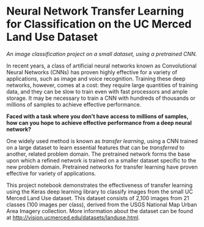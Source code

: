 # Neural Network Transfer Learning for Classification on the UC Merced Land Use Dataset
*An image classification project on a small dataset, using a pretrained CNN.*  

In recent years, a class of artificial neural networks known as Convolutional Neural Networks (CNNs) has proven highly effective for a variety of applications, such as image and voice recognition. Training these deep networks, however, comes at a cost: they require large quantities of training data, and they can be slow to train even with fast processors and ample storage. It may be necessary to train a CNN with hundreds of thousands or millions of samples to achieve effective performance.  

**Faced with a task where you don't have access to millions of samples, how can you hope to achieve effective performance from a deep neural network?**  

One widely used method is known as *transfer learning*, using a CNN trained on a large dataset to learn essential features that can be *transferred* to another, related problem domain. The pretrained network forms the base upon which a refined network is trained on a smaller dataset specific to the new problem domain. Pretrained networks for transfer learning have proven effective for variety of applications.  

This project notebook demonstrates the effectiveness of transfer learning using the Keras deep learning library to classify images from the small UC Merced Land Use dataset. This dataset consists of 2,100 images from 21 classes (100 images per class), derived from the USGS National Map Urban Area Imagery collection. More information about the dataset can be found at http://vision.ucmerced.edu/datasets/landuse.html.  